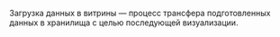 Загрузка данных в витрины — процесс трансфера подготовленных данных в хранилища с целью последующей визуализации.